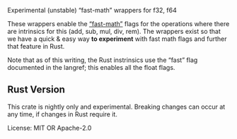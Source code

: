 Experimental (unstable) “fast-math” wrappers for f32, f64

These wrappers enable the [“fast-math”][1] flags for the operations
where there are intrinsics for this (add, sub, mul, div, rem).
The wrappers exist so that we have a quick & easy way **to experiment**
with fast math flags and further that feature in Rust.

Note that as of this writing, the Rust instrinsics use the “fast” flag
documented in the langref; this enables all the float flags.

[1]: https://llvm.org/docs/LangRef.html#fast-math-flags

## Rust Version

This crate is nightly only and experimental. Breaking changes can occur at
any time, if changes in Rust require it.

License: MIT OR Apache-2.0
